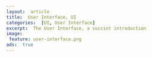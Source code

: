 ```yaml
---
layout:  article
title:  User Interface, UI
categories:  [UI, User Interface]
excerpt:  The User Interface, a succint introduction
image:
 feature: user-interface.png
ads:  true
---
```


